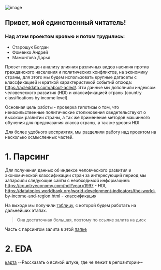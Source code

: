 ![image](https://github.com/dmamontova/andan-project/assets/121117316/8052d70c-b2cf-43fb-bf55-9c0a444957f8)
## Привет, мой единственный читатель! 
### Над этим проектом кровью и потом трудились:
- Старощук Богдан
- Фоменко Андрей
- Мамонтова Дарья

Проэкт посвящен анализу влияния различных видов насилия против гражданского населения и политических конфликтов, на экономику страны, для этого мы будем использовать крупные датасеты с классфикацией и краткой характеристикой событий отсюда: https://acleddata.com/about-acled/. 
Эти данные мы дополнили индексом человеческого развития (HDI) и классификацией страны (country classifications by income level).

Основная цель работы - проверка гипотизы о том, что ненасильственные политические столкновения сведетельствуют о высоком развитии страны, а так же применение методов машинного обучения для предсказания класса страны, а так же уровня HDI

Для более удобного восприятия, мы разделили работу над проектом на несколько осмысленных частей.

# 1. Парсинг

Для получения данных об индексе человческого развития и экономической классификации стран за интересующий период мы запарсили следующие сайты с необходимой информацией: 
https://countryeconomy.com/hdi?year=1997 - HDI, 
https://datatopics.worldbank.org/world-development-indicators/the-world-by-income-and-region.html - классификация

На выходе мы получили [таблицу](https://drive.google.com/file/d/1O3jwPG2JOHn5F90vUD4X7JsYtyZNSIrM/view?usp=share_link), с которой будем работать на дальнейших этапах. 
> Она достаточная большая, поэтому по ссылке залита на диск

Часть с парсингом залита в этой [папке](https://github.com/dmamontova/andan-project/tree/87a7f0d3a5f77ad247e396c24bead5b56523d917/parsing)

# 2. EDA

[карта](https://colab.research.google.com/drive/1LG5-WteBm-5H1yCGECPxFjIdi5Dc9Kt4?usp=sharing)
--Рассказать о всякой штуке, где че лежит в репозитории--
